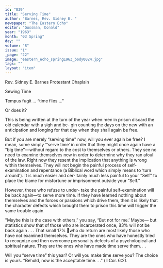 ```yaml
---
id: "839"
title: "Serving Time"
author: "Barnes, Rev. Sidney E. "
newspaper: "The Eastern Echo"
editor: "Gussman, Donald"
year: "1963"
month: "03 Spring"
day: ""
volume: "8"
issue: "1"
_page: "22"
image: "eastern_echo_spring1963_body0024.jpg"
tags: ""
layout: "item"
---
```

Rev. Sidney E. Barnes
Protestant Chaplain

Sewing Time

Tempus fugit ... “time flies ..."

Or does it?

This is being written at the turn of
the year when men in prison discard
the old calendar with a sigh and be-
gin counting the days on the new with
an anticipation and longing for that
day when they shall again be free.

But if you are merely “serving time"
now, will you ever again be free? I
mean, some simply “‘serve time’ in
order that they might once again have
a “big time’’—without regard to the
cost to themselves or others. They
see no need to examine themselves
now in order to determine why they
ran afoul of the law. Right now they
resent the implication that anything
is wrong within themselves. They will
not begin the painful process of self-
examination and repentance (a Biblical
word which simply means to ‘turn
around'). It is much easier and cer-
tainly much less painful to your “Self’’
to place the blame for misfortune or
imprisonment outside your “Self.”

However, those who refuse to under-
take the painful self-examination will
be back again—to serve more time.
If they have learned nothing about
themselves and the forces or passions
which drive them, then it is likely that
the character defects which brought
them to prison this time will trigger
the same trouble again.

"Maybe this is the case with others,”
you say, “But not for me.’ Maybe—
but statistics show that of those who
are incarcerated once, 83% will not
be back again . . . That small 17%
who do return are most likely those
who have not examined themselves.
They are the ones who have honestly
tried to recognize and then overcome
personality defects of a psychological
and spiritual nature. They are the ones
who have made time serve them. . .

Will you “serve time” this year? Or
will you make time serve you? The
choice is yours. “Behold, now is the
acceptable time. . ." (ll Cor. 6:2).
